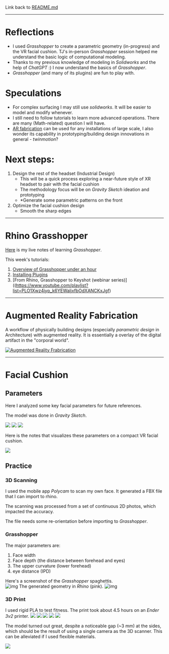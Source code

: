Link back to [README.md](TDF-23Fall/README.md)

---
# Reflections
- I used *Grasshopper* to create a parametric geometry (in-progress) and the VR facial cushion. TJ's in-person *Grasshopper* session helped me understand the basic logic of computational modeling.
- Thanks to my previous knowledge of modeling in *Solidworks* and the help of *ChatGPT* :) I now understand the basics of *Grasshopper*. 
- *Grasshopper* (and many of its plugins) are fun to play with. 

# Speculations
- For complex surfacing I may still use *solidworks*. It will be easier to model and modify whenever. 
- I still need to follow tutorials to learn more advanced operations. There are many (Math-related) question I will have. 
- [AR fabrication](https://www.youtube.com/watch?v=xTQAeuZF74w&t=1s&pp=ygUdYXVnbWVudGVkIHJlYWxpdHkgZmFicmljYXRpb24%3D) can be used for any installations of large scale, I also wonder its capability in prototyping/building design innovations in general - *twinmotion*?

# Next steps:
1.  Design the rest of the headset (Industrial Design)
	-  This will be a quick process exploring a near-future style of XR headset to pair with the facial cushion
	- The methodology focus will be on *Gravity Sketch* ideation and prototyping
	- *Generate some parametric patterns on the front
1. Optimize the facial cushion design
	- Smooth the sharp edges

---


# Rhino Grasshopper

[Here](../projects/documents/Grasshopper.md) is my live notes of learning *Grasshopper*. 

This week's tutorials:
1. [Overview of Grasshopper under an hour](https://youtu.be/Y66bSN4QFUE)
2. [Installing Plugins](https://www.youtube.com/watch?v=vBh1UHg6ZHQ)
3. [From Rhino, Grasshopper to Keyshot (webinar series)]((https://www.youtube.com/playlist?list=PLO1Xwz4iyp_k6YEWaljxfbOdXANCKxJgf)


---

# Augmented Reality Fabrication
A workflow of physically building designs (especially *parametric design* in Architecture) with augmented reality. It is essentially a overlay of the digital artifact in the "corporal world". 

[![Augmented Reality Frabrication](https://i.ytimg.com/vi/xTQAeuZF74w/hq720.jpg?sqp=-oaymwEcCOgCEMoBSFXyq4qpAw4IARUAAIhCGAFwAcABBg==&rs=AOn4CLCwk7_dvS94hcohjqN0brGgpuUcUg)](https://www.youtube.com/watch?v=xTQAeuZF74w&t=1s&pp=ygUdYXVnbWVudGVkIHJlYWxpdHkgZmFicmljYXRpb24%3D)

---

# Facial Cushion
## Parameters
Here I analyzed some key facial parameters for future references. 

The model was done in *Gravity Sketch*.

![](../projects/sketches-and-pics/computational_design/facial_parameters/IMG_3482.jpg)
![](../projects/sketches-and-pics/computational_design/facial_parameters/IMG_3483.jpg)
![](../projects/sketches-and-pics/computational_design/facial_parameters/IMG_3484.png)

Here is the notes that visualizes these parameters on a compact VR facial cushion. 

![](../projects/sketches-and-pics/computational_design/facial_parameters/IMG_3507.JPG)

## Practice
### 3D Scanning
I used the mobile app *Polycam* to scan my own face. It generated a FBX file that I can import to rhino. 

The scanning was processed from a set of continuous 2D photos, which impacted the accuracy.  

The file needs some re-orientation before importing to *Grasshopper*. 

### Grasshopper
The major parameters are: 
1. Face width
2. Face depth (the distance between forehead and eyes)
3. The upper curvature (lower forehead)
4. eye distance (IPD)

Here's a screenshot of the *Grasshopper* spaghettis.  
![img](../projects/sketches-and-pics/computational_design/test_print_1/grasshopper_overview.png)
The generated geometry in *Rhino* (pink). 
![img](../projects/sketches-and-pics/computational_design/test_print_1/rhino_perspective.png)

### 3D Print
I used rigid PLA to test fitness. The print took about 4.5 hours on an *Ender 3v2* printer. 
![](../projects/sketches-and-pics/computational_design/test_print_1/front.jpg)
![](../projects/sketches-and-pics/computational_design/test_print_1/up.jpg)
![](../projects/sketches-and-pics/computational_design/test_print_1/side.jpg)
![](../projects/sketches-and-pics/computational_design/test_print_1/IMG_3500.jpg)
![](../projects/sketches-and-pics/computational_design/test_print_1/IMG_3501.jpg)

The model turned out great, despite a noticeable gap (~3 mm) at the sides, which should be the result of using a single camera as the 3D scanner. This can be alleviated if I used flexible materials. 

![](../projects/sketches-and-pics/computational_design/test_print_1/gap.jpg)
